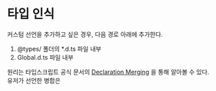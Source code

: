# 타입 인식

커스텀 선언을 추가하고 싶은 경우, 다음 경로 아래에 추가한다.  
1. @types/ 폴더의 *.d.ts 파일 내부
2. Global.d.ts 파일 내부

원리는 타입스크립트 공식 문서의 [Declaration Merging](https://www.typescriptlang.org/ko/docs/handbook/declaration-merging.html#%EC%86%8C%EA%B0%9C-introduction) 을 통해 알아볼 수 있다.  
유저가 선언한 병합은 